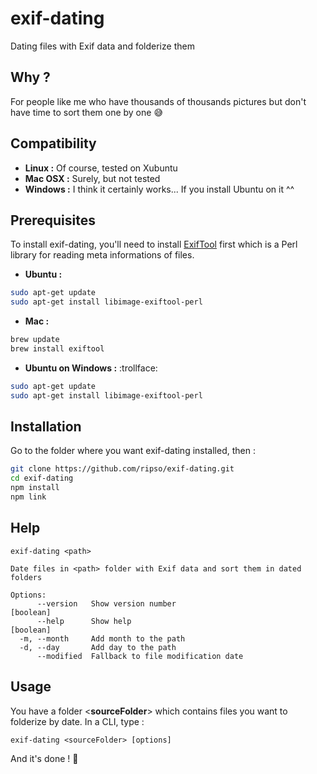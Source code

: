 # exif-dating

Dating files with Exif data and folderize them

## Why ?

For people like me who have thousands of thousands pictures but don't have time to sort them one by one :sweat_smile: 

## Compatibility

* **Linux :** Of course, tested on Xubuntu
* **Mac OSX :** Surely, but not tested
* **Windows :** I think it certainly works... If you install Ubuntu on it ^^

## Prerequisites

To install exif-dating, you'll need to install  [ExifTool](https://exiftool.org/) first which is a Perl library for reading meta informations of files.

* **Ubuntu :**

```bash
sudo apt-get update
sudo apt-get install libimage-exiftool-perl
```

* **Mac :**

```bash
brew update
brew install exiftool
```

* **Ubuntu on Windows :** :trollface:

```bash
sudo apt-get update
sudo apt-get install libimage-exiftool-perl
```

## Installation

Go to the folder where you want exif-dating installed, then :

```bash
git clone https://github.com/ripso/exif-dating.git
cd exif-dating
npm install
npm link
```

## Help

```
exif-dating <path>

Date files in <path> folder with Exif data and sort them in dated folders

Options:
      --version   Show version number                                  [boolean]
      --help      Show help                                            [boolean]
  -m, --month     Add month to the path
  -d, --day       Add day to the path
      --modified  Fallback to file modification date
```

## Usage

You have a folder <__sourceFolder__> which contains files you want to folderize by date.
In a CLI, type :
```
exif-dating <sourceFolder> [options]
```
And it's done ! :tada:
